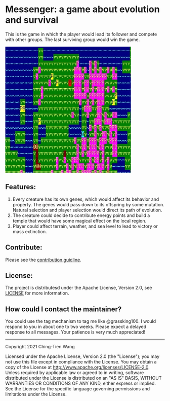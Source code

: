 
# Messenger: a game about evolution and survival

This is the game in which the player would lead its follower and compete with other groups. The last surviving group would win the game. 

![demo](https://github.com/grassking100/messenger/blob/master/pic.jpg?raw=true)

## Features:
1. Every creature has its own genes, which would affect its behavior and property. The genes would pass down to its offspring by some mutation. Natural selection and player selection would direct its path of evolution.
2. The creature could decide to contribute energy points and build a temple that would have some magical effect on the local region.
3. Player could affect terrain, weather, and sea level to lead to victory or mass extinction.

## Contribute:
Please see the [contribution guidline](https://github.com/grassking100/messenger/blob/master/CONTRIBUTING.md).

## License:
The project is distributesd under the Apache License, Version 2.0, see [LICENSE](https://github.com/grassking100/messenger/blob/master/LICENSE) for more information.

## How could I contact the maintainer?
You could use the tag mechanism to tag me like @grassking100. I would respond to you in about one to two weeks. Please expect a delayed response to all messages. Your patience is very much appreciated!

------
   Copyright 2021 Ching-Tien Wang

   Licensed under the Apache License, Version 2.0 (the "License");
   you may not use this file except in compliance with the License.
   You may obtain a copy of the License at http://www.apache.org/licenses/LICENSE-2.0.
   Unless required by applicable law or agreed to in writing, software
   distributed under the License is distributed on an "AS IS" BASIS,
   WITHOUT WARRANTIES OR CONDITIONS OF ANY KIND, either express or implied.
   See the License for the specific language governing permissions and
   limitations under the License.
